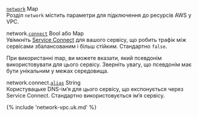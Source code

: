 <div class="separator"></div>

<a id="network" href="#network" class="field">`network`</a> <span class="type">Map</span>  
Розділ `network` містить параметри для підключення до ресурсів AWS у VPC.

<span class="parent-field">network.</span><a id="network-connect" href="#network-connect" class="field">`connect`</a> <span class="type">Bool або Map</span>  
Увімкніть [Service Connect](../../developing/svc-to-svc-communication/#service-connect) для вашого сервісу, що робить трафік між сервісами збалансованим і більш стійким. Стандартно `false`.

При використанні map, ви можете вказати, який псевдонім використовувати для цього сервісу. Зверніть увагу, що псевдонім має бути унікальним у межах середовища.

<span class="parent-field">network.connect.</span><a id="network-connect-alias" href="#network-connect-alias" class="field">`alias`</a> <span class="type">String</span>  
Користувацьке DNS-імʼя для цього сервісу, що експонується через Service Connect. Стандартно використовується імʼя сервісу.

{% include 'network-vpc.uk.md' %}
